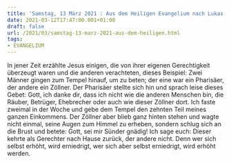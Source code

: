 ```yaml
---
title: 'Samstag, 13 März 2021 : Aus dem Heiligen Evangelium nach Lukas - Lk 18,9-14.'
date: 2021-03-12T17:47:00.001+01:00
draft: false
url: /2021/03/samstag-13-marz-2021-aus-dem-heiligen.html
tags: 
- EVANGELIUM
---
```


In jener Zeit erzählte Jesus einigen, die von ihrer eigenen Gerechtigkeit überzeugt waren und die anderen verachteten, dieses Beispiel: Zwei Männer gingen zum Tempel hinauf, um zu beten; der eine war ein Pharisäer, der andere ein Zöllner. Der Pharisäer stellte sich hin und sprach leise dieses Gebet: Gott, ich danke dir, dass ich nicht wie die anderen Menschen bin, die Räuber, Betrüger, Ehebrecher oder auch wie dieser Zöllner dort. Ich faste zweimal in der Woche und gebe dem Tempel den zehnten Teil meines ganzen Einkommens. Der Zöllner aber blieb ganz hinten stehen und wagte nicht einmal, seine Augen zum Himmel zu erheben, sondern schlug sich an die Brust und betete: Gott, sei mir Sünder gnädig! Ich sage euch: Dieser kehrte als Gerechter nach Hause zurück, der andere nicht. Denn wer sich selbst erhöht, wird erniedrigt, wer sich aber selbst erniedrigt, wird erhöht werden.